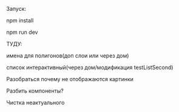
Запуск:

npm install


npm run dev


ТУДУ:


имена для полигонов(доп слои или через дом)


список интерактивный(через дом/модификация testListSecond)


Разобраться почему не отображаются картинки


Разбить компоненты?


Чистка неактуального